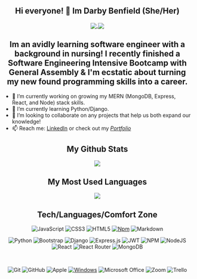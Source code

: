 <div align="center">
    <h2> Hi everyone! 👋 Im Darby Benfield (She/Her) </h2>
    <div align="center">
    <a href="#"><img align="center" src="https://forthebadge.com/images/badges/powered-by-coffee.svg"/>  </a>
    <a href="#"><img align="center" src="https://forthebadge.com/images/badges/built-with-love.svg"/>  </a>
    </div>   
    
    
<h2> Im an avidly learning software engineer with a background in nursing! I recently finished a Software Engineering Intensive Bootcamp with General Assembly & I'm ecstatic about turning my new found programming skills into a career. </h2>
</div>

 


- 🔭 I’m currently working on growing my MERN (MongoDB, Express, React, and Node) stack skills. 
- 🌱 I’m currently learning Python/Django. 
- 👯 I’m looking to collaborate on any projects that help us both expand our knowledge!
- 📫 Reach me: [LinkedIn](https://www.linkedin.com/in/darby-benfield/) or check out my *[Portfolio](https://www.darbybenfield.com)*


    
<div align="center">
    <h2> My Github Stats </h2>
    <a href="#"><img align="center" src="https://github-readme-stats.vercel.app/api?username=dbenfield21&show_icons=true&theme=radical&count_private=true"/>  </a>
</div>

<div align="center">
    <h2> My Most Used Languages </h2>
   <a href="#"><img align="center" src="https://github-readme-stats.vercel.app/api/top-langs/?username=dbenfield21&layout=compact&theme=radical"/></a> 
</div>

<div align ="center">
    <h2> Tech/Languages/Comfort Zone </h2>

![JavaScript](https://img.shields.io/badge/javascript-%23323330.svg?style=for-the-badge&logo=javascript&logoColor=%23F7DF1E)
![CSS3](https://img.shields.io/badge/css3-%231572B6.svg?style=for-the-badge&logo=css3&logoColor=white)
![HTML5](https://img.shields.io/badge/html5-%23E34F26.svg?style=for-the-badge&logo=html5&logoColor=white)
[![Npm](https://badgen.net/badge/icon/npm?icon=npm&label)](https://https://npmjs.com/)
![Markdown](https://img.shields.io/badge/markdown-%23000000.svg?style=for-the-badge&logo=markdown&logoColor=white)

![Python](https://img.shields.io/badge/python-3670A0?style=for-the-badge&logo=python&logoColor=ffdd54)
![Bootstrap](https://img.shields.io/badge/bootstrap-%23563D7C.svg?style=for-the-badge&logo=bootstrap&logoColor=white)
![Django](https://img.shields.io/badge/django-%23092E20.svg?style=for-the-badge&logo=django&logoColor=white)
![Express.js](https://img.shields.io/badge/express.js-%23404d59.svg?style=for-the-badge&logo=express&logoColor=%2361DAFB)
![JWT](https://img.shields.io/badge/JWT-black?style=for-the-badge&logo=JSON%20web%20tokens)
![NPM](https://img.shields.io/badge/NPM-%23000000.svg?style=for-the-badge&logo=npm&logoColor=white)
![NodeJS](https://img.shields.io/badge/node.js-6DA55F?style=for-the-badge&logo=node.js&logoColor=white)
![React](https://img.shields.io/badge/react-%2320232a.svg?style=for-the-badge&logo=react&logoColor=%2361DAFB)
![React Router](https://img.shields.io/badge/React_Router-CA4245?style=for-the-badge&logo=react-router&logoColor=white)
![MongoDB](https://img.shields.io/badge/MongoDB-%234ea94b.svg?style=for-the-badge&logo=mongodb&logoColor=white)

<br/>
    
![Git](https://img.shields.io/badge/git-%23F05033.svg?style=for-the-badge&logo=git&logoColor=white)
![GitHub](https://img.shields.io/badge/github-%23121011.svg?style=for-the-badge&logo=github&logoColor=white)
![Apple](https://img.shields.io/badge/Apple-%23000000.svg?style=for-the-badge&logo=apple&logoColor=white)
[![Windows](https://badgen.net/badge/icon/windows?icon=windows&label)](https://microsoft.com/windows/)
![Microsoft Office](https://img.shields.io/badge/Microsoft_Office-D83B01?style=for-the-badge&logo=microsoft-office&logoColor=white)
![Zoom](https://img.shields.io/badge/Zoom-2D8CFF?style=for-the-badge&logo=zoom&logoColor=white)
![Trello](https://img.shields.io/badge/Trello-%23026AA7.svg?style=for-the-badge&logo=Trello&logoColor=white)
</div>
